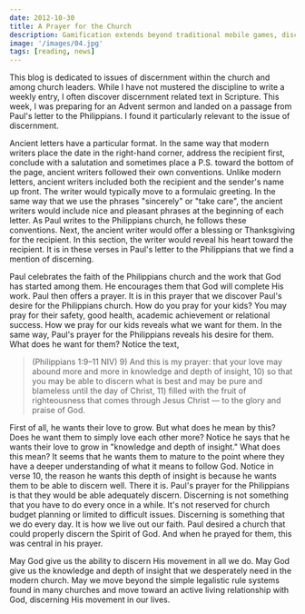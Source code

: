 ```yaml
---
date: 2012-10-30
title: A Prayer for the Church
description: Gamification extends beyond traditional mobile games, discovering innovative strategies to incorporate game-like elements into non-gaming apps for enhanced
image: '/images/04.jpg'
tags: [reading, news]
---
```


This blog is dedicated to issues of discernment within the church and among church leaders. While I have not mustered the discipline to write a weekly entry, I often discover discernment related text in Scripture. This week, I was preparing for an Advent sermon and landed on a passage from Paul's letter to the Philippians. I found it particularly relevant to the issue of discernment. 

Ancient letters have a particular format. In the same way that modern writers place the date in the right-hand corner, address the recipient first, conclude with a salutation and sometimes place a P.S. toward the bottom of the page, ancient writers followed their own conventions. Unlike modern letters, ancient writers included both the recipient and the sender's name up front. The writer would typically move to a formulaic greeting. In the same way that we use the phrases "sincerely" or "take care", the ancient writers would include nice and pleasant phrases at the beginning of each letter. As Paul writes to the Philippians church, he follows these conventions. Next, the ancient writer would offer a blessing or Thanksgiving for the recipient. In this section, the writer would reveal his heart toward the recipient. It is in these verses in Paul's letter to the Philippians that we find a mention of discerning.

Paul celebrates the faith of the Philippians church and the work that God has started among them. He encourages them that God will complete His work. Paul then offers a prayer. It is in this prayer that we discover Paul's desire for the Philippians church. How do you pray for your kids? You may pray for their safety, good health, academic achievement or relational success. How we pray for our kids reveals what we want for them. In the same way, Paul's prayer for the Philippians reveals his desire for them. What does he want for them? Notice the text,

>(Philippians 1:9–11 NIV)  9) And this is my prayer: that your love may abound more and more in knowledge and depth of insight, 10) so that you may be able to discern what is best and may be pure and blameless until the day of Christ, 11) filled with the fruit of righteousness that comes through Jesus Christ — to the glory and praise of God. 

First of all, he wants their love to grow. But what does he mean by this? Does he want them to simply love each other more? Notice he says that he wants their love to grow in "knowledge and depth of insight." What does this mean? It seems that he wants them to mature to the point where they have a deeper understanding of what it means to follow God. Notice in verse 10, the reason he wants this depth of insight is because he wants them to be able to discern well. There it is. Paul's prayer for the Philippians is that they would be able adequately discern. Discerning is not something that you have to do every once in a while. It's not reserved for church budget planning or limited to difficult issues. Discerning is something that we do every day. It is how we live out our faith. Paul desired a church that could properly discern the Spirit of God. And when he prayed for them, this was central in his prayer.

May God give us the ability to discern His movement in all we do. May God give us the knowledge and depth of insight that we desperately need in the modern church. May we move beyond the simple legalistic rule systems found in many churches and move toward an active living relationship with God, discerning His movement in our lives.

